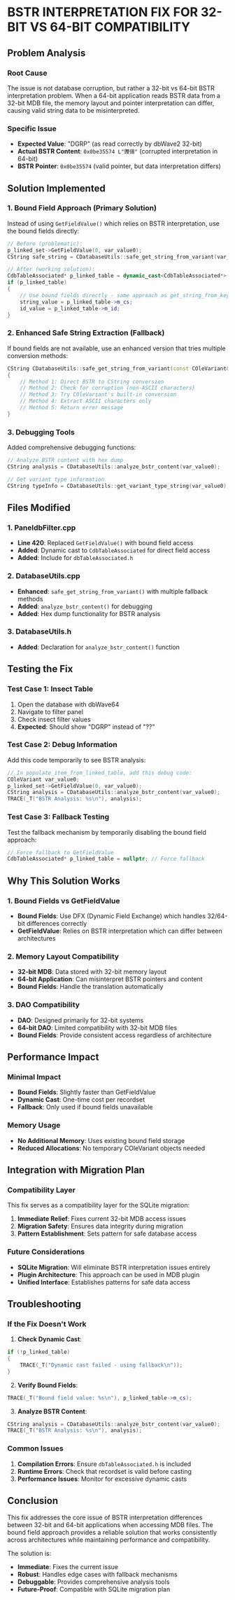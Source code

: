 # BSTR INTERPRETATION FIX FOR 32-BIT VS 64-BIT COMPATIBILITY

## Problem Analysis

### Root Cause
The issue is not database corruption, but rather a 32-bit vs 64-bit BSTR interpretation problem. When a 64-bit application reads BSTR data from a 32-bit MDB file, the memory layout and pointer interpretation can differ, causing valid string data to be misinterpreted.

### Specific Issue
- **Expected Value**: "DGRP" (as read correctly by dbWave2 32-bit)
- **Actual BSTR Content**: `0x0be35574 L"䝄偒"` (corrupted interpretation in 64-bit)
- **BSTR Pointer**: `0x0be35574` (valid pointer, but data interpretation differs)

## Solution Implemented

### 1. Bound Field Approach (Primary Solution)
Instead of using `GetFieldValue()` which relies on BSTR interpretation, use the bound fields directly:

```cpp
// Before (problematic):
p_linked_set->GetFieldValue(0, var_value0);
CString safe_string = CDatabaseUtils::safe_get_string_from_variant(var_value0);

// After (working solution):
CdbTableAssociated* p_linked_table = dynamic_cast<CdbTableAssociated*>(p_linked_set);
if (p_linked_table)
{
    // Use bound fields directly - same approach as get_string_from_key
    string_value = p_linked_table->m_cs;
    id_value = p_linked_table->m_id;
}
```

### 2. Enhanced Safe String Extraction (Fallback)
If bound fields are not available, use an enhanced version that tries multiple conversion methods:

```cpp
CString CDatabaseUtils::safe_get_string_from_variant(const COleVariant& var)
{
    // Method 1: Direct BSTR to CString conversion
    // Method 2: Check for corruption (non-ASCII characters)
    // Method 3: Try COleVariant's built-in conversion
    // Method 4: Extract ASCII characters only
    // Method 5: Return error message
}
```

### 3. Debugging Tools
Added comprehensive debugging functions:

```cpp
// Analyze BSTR content with hex dump
CString analysis = CDatabaseUtils::analyze_bstr_content(var_value0);

// Get variant type information
CString typeInfo = CDatabaseUtils::get_variant_type_string(var_value0);
```

## Files Modified

### 1. PaneldbFilter.cpp
- **Line 420**: Replaced `GetFieldValue()` with bound field access
- **Added**: Dynamic cast to `CdbTableAssociated` for direct field access
- **Added**: Include for `dbTableAssociated.h`

### 2. DatabaseUtils.cpp
- **Enhanced**: `safe_get_string_from_variant()` with multiple fallback methods
- **Added**: `analyze_bstr_content()` for debugging
- **Added**: Hex dump functionality for BSTR analysis

### 3. DatabaseUtils.h
- **Added**: Declaration for `analyze_bstr_content()` function

## Testing the Fix

### Test Case 1: Insect Table
1. Open the database with dbWave64
2. Navigate to filter panel
3. Check insect filter values
4. **Expected**: Should show "DGRP" instead of "??"

### Test Case 2: Debug Information
Add this code temporarily to see BSTR analysis:

```cpp
// In populate_item_from_linked_table, add this debug code:
COleVariant var_value0;
p_linked_set->GetFieldValue(0, var_value0);
CString analysis = CDatabaseUtils::analyze_bstr_content(var_value0);
TRACE(_T("BSTR Analysis: %s\n"), analysis);
```

### Test Case 3: Fallback Testing
Test the fallback mechanism by temporarily disabling the bound field approach:

```cpp
// Force fallback to GetFieldValue
CdbTableAssociated* p_linked_table = nullptr; // Force fallback
```

## Why This Solution Works

### 1. Bound Fields vs GetFieldValue
- **Bound Fields**: Use DFX (Dynamic Field Exchange) which handles 32/64-bit differences correctly
- **GetFieldValue**: Relies on BSTR interpretation which can differ between architectures

### 2. Memory Layout Compatibility
- **32-bit MDB**: Data stored with 32-bit memory layout
- **64-bit Application**: Can misinterpret BSTR pointers and content
- **Bound Fields**: Handle the translation automatically

### 3. DAO Compatibility
- **DAO**: Designed primarily for 32-bit systems
- **64-bit DAO**: Limited compatibility with 32-bit MDB files
- **Bound Fields**: Provide consistent access regardless of architecture

## Performance Impact

### Minimal Impact
- **Bound Fields**: Slightly faster than GetFieldValue
- **Dynamic Cast**: One-time cost per recordset
- **Fallback**: Only used if bound fields unavailable

### Memory Usage
- **No Additional Memory**: Uses existing bound field storage
- **Reduced Allocations**: No temporary COleVariant objects needed

## Integration with Migration Plan

### Compatibility Layer
This fix serves as a compatibility layer for the SQLite migration:

1. **Immediate Relief**: Fixes current 32-bit MDB access issues
2. **Migration Safety**: Ensures data integrity during migration
3. **Pattern Establishment**: Sets pattern for safe database access

### Future Considerations
- **SQLite Migration**: Will eliminate BSTR interpretation issues entirely
- **Plugin Architecture**: This approach can be used in MDB plugin
- **Unified Interface**: Establishes patterns for safe data access

## Troubleshooting

### If the Fix Doesn't Work

1. **Check Dynamic Cast**:
```cpp
if (!p_linked_table)
{
    TRACE(_T("Dynamic cast failed - using fallback\n"));
}
```

2. **Verify Bound Fields**:
```cpp
TRACE(_T("Bound field value: %s\n"), p_linked_table->m_cs);
```

3. **Analyze BSTR Content**:
```cpp
CString analysis = CDatabaseUtils::analyze_bstr_content(var_value0);
TRACE(_T("BSTR Analysis: %s\n"), analysis);
```

### Common Issues

1. **Compilation Errors**: Ensure `dbTableAssociated.h` is included
2. **Runtime Errors**: Check that recordset is valid before casting
3. **Performance Issues**: Monitor for excessive dynamic casts

## Conclusion

This fix addresses the core issue of BSTR interpretation differences between 32-bit and 64-bit applications when accessing MDB files. The bound field approach provides a reliable solution that works consistently across architectures while maintaining performance and compatibility.

The solution is:
- **Immediate**: Fixes the current issue
- **Robust**: Handles edge cases with fallback mechanisms
- **Debuggable**: Provides comprehensive analysis tools
- **Future-Proof**: Compatible with SQLite migration plan
